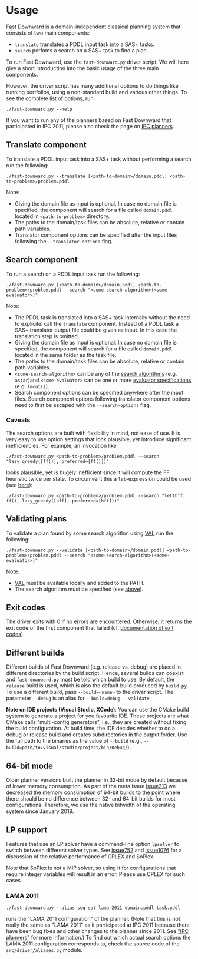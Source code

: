 # Usage

Fast Downward is a domain-independent classical planning system that consists of two main components:

-   `translate` translates a PDDL input task into a SAS+ tasks. 
-   `search` perfoms a search on a SAS+ task to find a plan.

To run Fast Downward, use the `fast-downward.py` driver script.
We will here give a short introduction into the basic usage of the three main components. 

However, the driver script has many additional options to do things like running portfolios, using a non-standard build and various other
things. To see the complete list of options, run

    ./fast-downward.py --help

If you want to run any of the planners based on Fast Downward that
participated in IPC 2011, please also check the page on
[IPC planners](ipc-planners.md).

## Translate component
To translate a PDDL input task into a SAS+ task without performing a search run the following:

    ./fast-downward.py --translate [<path-to-domain>/domain.pddl] <path-to-problem>/problem.pddl

Note:

-   Giving the domain file as input is optional. 
    In case no domain file is specified, the component will search for a file called `domain.pddl` located in `<path-to-problem>` directory. 
-   The paths to the domain/task files can be absolute, relative or contain path variables.
-   Translator component options can be specified after the input files following the `--translator-options` flag.

## Search component
To run a search on a PDDL input task run the following:

    ./fast-downward.py [<path-to-domain>/domain.pddl] <path-to-problem>/problem.pddl --search "<some-search-algorithm>(<some-evaluator>)"

Note:

-   The PDDL task is translated into a SAS+ task internally without the need to explicitel call the `translate` component.
    Instead of a PDDL task a SAS+ translator output file could be given as input. In this case the translation step is omitted.
-   Giving the domain file as input is optional. 
    In case no domain file is specified, the component will search for a file called `domain.pddl` located in the same folder as the task file. 
-   The paths to the domain/task files can be absolute, relative or contain path variables.
-   `<some-search-algorithm>` can be any of the [search algorithms](search/SearchAlgorithm.md) (e.g. `astar`)and `<some-evaluator>` can be one or more [evaluator specifications](search/Evaluator.md) (e.g. `lmcut()`).
-   Search component options can be specified anywhere after the input files. Search component options following translator component options need to first be escaped with the `--search-options` flag.

### Caveats

The search options are built with flexibility in mind, not ease of
use. It is very easy to use option settings that look plausible, yet
introduce significant inefficiencies. For example, an invocation like

    ./fast-downward.py <path-to-problem>/problem.pddl --search "lazy_greedy([ff()], preferred=[ff()])"

looks plausible, yet is hugely inefficient since it will compute the FF
heuristic twice per state. To circumvent this a `let`-expression could be used (see [here](search-plugin-syntax.md#variables_as_parameters)):

    ./fast-downward.py <path-to-problem>/problem.pddl --search "let(hff, ff(), lazy_greedy([hff], preferred=[hff]))"

## Validating plans
To validate a plan found by some search algorithm using [VAL](https://github.com/KCL-Planning/VAL) run the following:

    ./fast-downward.py --validate [<path-to-domain>/domain.pddl] <path-to-problem>/problem.pddl --search "<some-search-algorithm>(<some-evaluator>)"

Note:

-   [VAL](https://github.com/KCL-Planning/VAL) must be available locally and added to the PATH.
-   The search algorithm must be specified (see [above](#search_component)).

## Exit codes

The driver exits with 0 if no errors are encountered. Otherwise, it
returns the exit code of the first component that failed (cf. [documentation of
exit codes](exit-codes.md)).


## Different builds

Different builds of Fast Downward (e.g. release vs. debug) are placed in
different directories by the build script. Hence, several builds can
coexist and `fast-downward.py` must be told which build to use. By default, the
`release` build is used, which is also the default build produced by
`build.py`.  To use a different build, pass `--build=<name>` to the driver
script. The parameter `--debug` is an alias for `--build=debug --validate`.

**Note on IDE projects (Visual Studio, XCode)**: You can use the CMake
build system to generate a project for you favourite IDE. These projects
are what CMake calls "multi-config generators", i.e., they are created
without fixing the build configuration. At build time, the IDE decides
whether to do a debug or release build and creates subdirectories in the
output folder. Use the full path to the binaries as the value of
`--build` (e.g., `--build=path/to/visual/studio/project/bin/Debug/`).


## 64-bit mode

Older planner versions built the planner in 32-bit mode by default
because of lower memory consumption. As part of the meta issue
[issue213](http://issues.fast-downward.org/issue213) we
decreased the memory consumption of 64-bit builds to the point where
there should be no difference between 32- and 64-bit builds for most
configurations. Therefore, we use the native bitwidth of the operating
system since January 2019.

## LP support

Features that use an LP solver have a command-line option `lpsolver`
to switch between different solver types. See
[issue752](http://issues.fast-downward.org/issue752) and
[issue1076](http://issues.fast-downward.org/issue1076) for a
discussion of the relative performance of CPLEX and SoPlex.

Note that SoPlex is not a MIP solver, so using it for configurations
that require integer variables will result in an error. Please use CPLEX
for such cases.


### LAMA 2011

```
./fast-downward.py --alias seq-sat-lama-2011 domain.pddl task.pddl
```

runs the "LAMA 2011 configuration" of the planner. (Note that this is
not really the same as "LAMA 2011" as it participated at IPC 2011
because there have been bug fixes and other changes to the planner since
2011. See ["IPC planners"](ipc-planners.md) for more information.)
To find out which actual search options the LAMA 2011 configuration
corresponds to, check the source code of the `src/driver/aliases.py` module.
